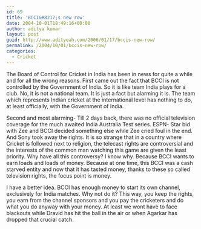 ```yaml
---
id: 69
title: 'BCCI&#8217;s new row'
date: 2004-10-01T18:49:16+00:00
author: aditya kumar
layout: post
guid: http://www.adityeah.com/2006/01/17/bccis-new-row/
permalink: /2004/10/01/bccis-new-row/
categories:
  - Cricket
---
```

The Board of Control for Cricket in India has been in news for quite a while and for all the wrong reasons. First came out the fact that BCCI is not controlled by the Government of India. So it is like team India plays for a club. No, it is not a national team. It is just a fact but alarming it is. The team which represents Indian cricket at the international level has nothing to do, at least officially, with the Government of India.  


Second and most alarming- Till 2 days back, there was no official television coverage for the much awaited India Australia Test series. ESPN- Star bid with Zee and BCCI decided something else while Zee cried foul in the end. And Sony took away the rights. It is so strange that in a country where Cricket is followed next to religion, the telecast rights are controversial and the interests of the common man watching this game are given the least priority. Why have all this controversy? I know why. Because BCCI wants to earn loads and loads of money. Because at one time, this BCCI was a cash starved entity and now that it has tasted money, thanks to these so called television rights, the focus point is money.  


I have a better idea. BCCI has enough money to start its own channel, exclusively for India matches. Why not do it? This way, you keep the rights, you earn from the channel sponsors and you pay the cricketers and do what you do anyway with your money. At least we wont have to face blackouts while Dravid has hit the ball in the air or when Agarkar has dropped that crucial catch.